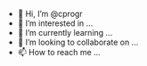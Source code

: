 - 👋 Hi, I’m @cprogr
- 👀 I’m interested in ...
- 🌱 I’m currently learning ...
- 💞️ I’m looking to collaborate on ...
- 📫 How to reach me ...

<!---
cprogr/cprogr is a ✨ special ✨ repository because its `README.md` (this file) appears on your GitHub profile.
You can click the Preview link to take a look at your changes.
--->
